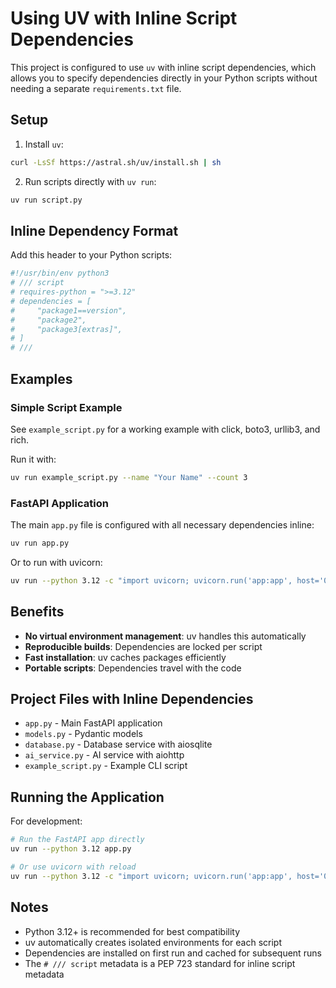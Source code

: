 # Using UV with Inline Script Dependencies

This project is configured to use `uv` with inline script dependencies, which allows you to specify dependencies directly in your Python scripts without needing a separate `requirements.txt` file.

## Setup

1. Install `uv`:
```bash
curl -LsSf https://astral.sh/uv/install.sh | sh
```

2. Run scripts directly with `uv run`:
```bash
uv run script.py
```

## Inline Dependency Format

Add this header to your Python scripts:

```python
#!/usr/bin/env python3
# /// script
# requires-python = ">=3.12"
# dependencies = [
#     "package1==version",
#     "package2",
#     "package3[extras]",
# ]
# ///
```

## Examples

### Simple Script Example
See `example_script.py` for a working example with click, boto3, urllib3, and rich.

Run it with:
```bash
uv run example_script.py --name "Your Name" --count 3
```

### FastAPI Application
The main `app.py` file is configured with all necessary dependencies inline:
```bash
uv run app.py
```

Or to run with uvicorn:
```bash
uv run --python 3.12 -c "import uvicorn; uvicorn.run('app:app', host='0.0.0.0', port=8000, reload=True)"
```

## Benefits

- **No virtual environment management**: uv handles this automatically
- **Reproducible builds**: Dependencies are locked per script
- **Fast installation**: uv caches packages efficiently
- **Portable scripts**: Dependencies travel with the code

## Project Files with Inline Dependencies

- `app.py` - Main FastAPI application
- `models.py` - Pydantic models
- `database.py` - Database service with aiosqlite
- `ai_service.py` - AI service with aiohttp
- `example_script.py` - Example CLI script

## Running the Application

For development:
```bash
# Run the FastAPI app directly
uv run --python 3.12 app.py

# Or use uvicorn with reload
uv run --python 3.12 -c "import uvicorn; uvicorn.run('app:app', host='0.0.0.0', port=8000, reload=True)"
```

## Notes

- Python 3.12+ is recommended for best compatibility
- uv automatically creates isolated environments for each script
- Dependencies are installed on first run and cached for subsequent runs
- The `# /// script` metadata is a PEP 723 standard for inline script metadata